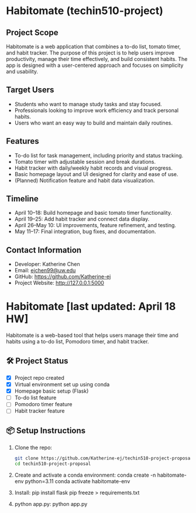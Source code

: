 # Habitomate (techin510-project)

## Project Scope
Habitomate is a web application that combines a to-do list, tomato timer, and habit tracker. The purpose of this project is to help users improve productivity, manage their time effectively, and build consistent habits. The app is designed with a user-centered approach and focuses on simplicity and usability.

## Target Users
- Students who want to manage study tasks and stay focused.
- Professionals looking to improve work efficiency and track personal habits.
- Users who want an easy way to build and maintain daily routines.

## Features
- To-do list for task management, including priority and status tracking.
- Tomato timer with adjustable session and break durations.
- Habit tracker with daily/weekly habit records and visual progress.
- Basic homepage layout and UI designed for clarity and ease of use.
- (Planned) Notification feature and habit data visualization.

## Timeline
- April 10–18: Build homepage and basic tomato timer functionality.
- April 19–25: Add habit tracker and connect data display.
- April 26–May 10: UI improvements, feature refinement, and testing.
- May 11–17: Final integration, bug fixes, and documentation.

## Contact Information
- Developer: Katherine Chen  
- Email: ejchen99@uw.edu
- GitHub: https://github.com/Katherine-ej
- Project Website: http://127.0.0.1:5000


# Habitomate [last updated: April 18 HW]

Habitomate is a web-based tool that helps users manage their time and habits using a to-do list, Pomodoro timer, and habit tracker.

## 🛠️ Project Status

- [x] Project repo created
- [x] Virtual environment set up using conda
- [x] Homepage basic setup (Flask)
- [ ] To-do list feature
- [ ] Pomodoro timer feature
- [ ] Habit tracker feature

## 📦 Setup Instructions

1. Clone the repo:
   ```bash
   git clone https://github.com/Katherine-ej/techin510-project-proposal.git
   cd techin510-project-proposal

2. Create and activate a conda environment:
    conda create -n habitomate-env python=3.11
    conda activate habitomate-env

3. Install:
    pip install flask
    pip freeze > requirements.txt

4. python app.py:
    python app.py
